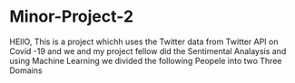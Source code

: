 # Minor-Project-2

HEllO, This is a project whichh uses the Twitter data  from Twitter API on Covid -19 and we and my project fellow did the Sentimental Analaysis and using Machine Learning we divided 
the following Peopele into two Three Domains 
